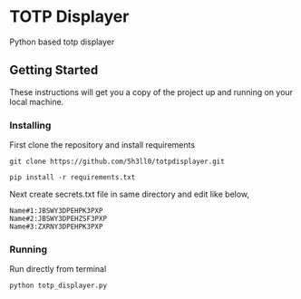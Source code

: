 # TOTP Displayer

Python based totp displayer

## Getting Started

These instructions will get you a copy of the project up and running on your local machine.

### Installing

First clone the repository and install requirements

```
git clone https://github.com/5h3ll0/totpdisplayer.git

pip install -r requirements.txt
```

Next create secrets.txt file in same directory and edit like below,

```
Name#1:JBSWY3DPEHPK3PXP
Name#2:JBSWY3DPEHZSF3PXP
Name#3:ZXRNY3DPEHPK3PXP
```
### Running

Run directly from terminal

```
python totp_displayer.py
```
